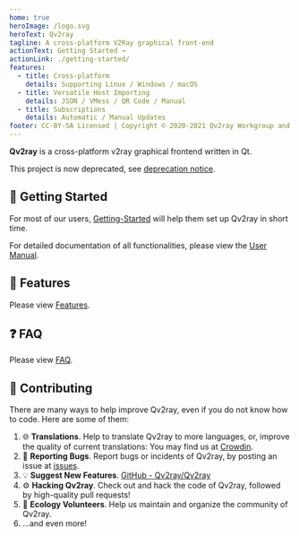 ```yaml
---
home: true
heroImage: /logo.svg
heroText: Qv2ray
tagline: A cross-platform V2Ray graphical front-end
actionText: Getting Started →
actionLink: ./getting-started/
features:
  - title: Cross-platform
    details: Supporting Linux / Windows / macOS
  - title: Versatile Host Importing
    details: JSON / VMess / QR Code / Manual
  - title: Subscriptions
    details: Automatic / Manual Updates
footer: CC-BY-SA Licensed | Copyright © 2020-2021 Qv2ray Workgroup and All Contributors
---
```


**Qv2ray** is a cross-platform v2ray graphical frontend written in Qt.

This project is now deprecated, see [deprecation notice](/Deprecation-Notice). 

## 🚀 Getting Started

For most of our users, [Getting-Started](getting-started/README.md) will help them set up Qv2ray in short time.

For detailed documentation of all functionalities, please view the [User Manual](manual/README.md).

## 📃 Features

Please view [Features](features.md).

## ❓ FAQ

Please view [FAQ](faq/README.md).

## 👷 Contributing

There are many ways to help improve Qv2ray, even if you do not know how to code. Here are some of them:

1. 🌐 **Translations**. Help to translate Qv2ray to more languages, or, improve the quality of current translations: You may find us at [Crowdin](https://crowdin.com/project/qv2ray).
2. 🐛 **Reporting Bugs**. Report bugs or incidents of Qv2ray, by posting an issue at [issues](https://github.com/Qv2ray/Qv2ray/issues).
3. 💡 **Suggest New Features**. [GitHub - Qv2ray/Qv2ray](https://github.com/Qv2ray/Qv2ray)
4. ⚙️ **Hacking Qv2ray**. Check out and hack the code of Qv2ray, followed by high-quality pull requests!
5. 📆 **Ecology Volunteers**. Help us maintain and organize the community of Qv2ray.
6. ...and even more!
